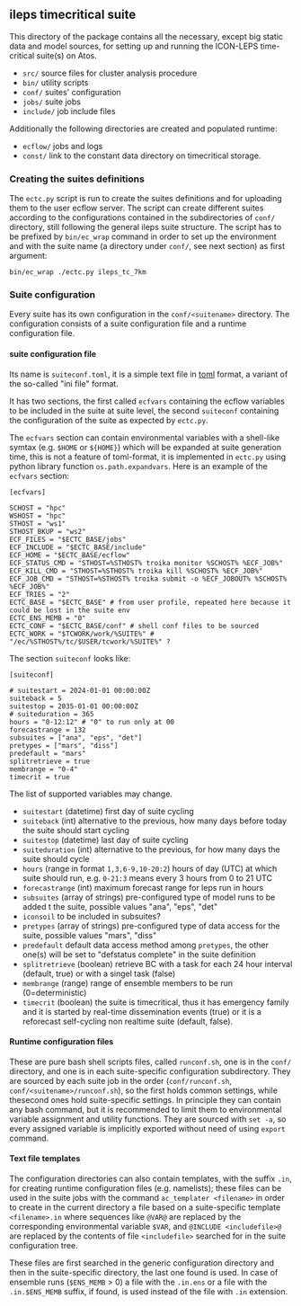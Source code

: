 ## ileps timecritical suite

This directory of the package contains all the necessary, except big
static data and model sources, for setting up and running the
ICON-LEPS time-critical suite(s) on Atos.

 * `src/` source files for cluster analysis procedure
 * `bin/` utility scripts
 * `conf/` suites' configuration
 * `jobs/` suite jobs
 * `include/` job include files

Additionally the following directories are created and populated runtime:

 * `ecflow/` jobs and logs
 * `const/` link to the constant data directory on timecritical storage.

### Creating the suites definitions

The `ectc.py` script is run to create the suites definitions and for
uploading them to the user ecflow server. The script can create
different suites according to the configurations contained in the
subdirectories of `conf/` directory, still following the general ileps
suite structure. The script has to be prefixed by `bin/ec_wrap`
command in order to set up the environment and with the suite name (a
directory under `conf/`, see next section) as first argument:

```
bin/ec_wrap ./ectc.py ileps_tc_7km
```

### Suite configuration

Every suite has its own configuration in the `conf/<suitename>`
directory. The configuration consists of a suite configuration file
and a runtime configuration file.

#### suite configuration file

Its name is `suiteconf.toml`, it is a simple text file in
[toml](https://toml.io/en/) format, a variant of the so-called "ini
file" format.

It has two sections, the first called `ecfvars` containing the ecflow
variables to be included in the suite at suite level, the second
`suiteconf` containing the configuration of the suite as expected by
`ectc.py`.

The `ecfvars` section can contain environmental variables with a
shell-like symtax (e.g. `$HOME` or `${HOME}`) which will be expanded
at suite generation time, this is not a feature of toml-format, it is
implemented in `ectc.py` using python library function
`os.path.expandvars`. Here is an example of the `ecfvars` section:
```
[ecfvars]

SCHOST = "hpc"
WSHOST = "hpc"
STHOST = "ws1"
STHOST_BKUP = "ws2"
ECF_FILES = "$ECTC_BASE/jobs"
ECF_INCLUDE = "$ECTC_BASE/include"
ECF_HOME = "$ECTC_BASE/ecflow"
ECF_STATUS_CMD = "STHOST=%STHOST% troika monitor %SCHOST% %ECF_JOB%"
ECF_KILL_CMD = "STHOST=%STHOST% troika kill %SCHOST% %ECF_JOB%"
ECF_JOB_CMD = "STHOST=%STHOST% troika submit -o %ECF_JOBOUT% %SCHOST% %ECF_JOB%"
ECF_TRIES = "2"
ECTC_BASE = "$ECTC_BASE" # from user profile, repeated here because it could be lost in the suite env
ECTC_ENS_MEMB = "0"
ECTC_CONF = "$ECTC_BASE/conf" # shell conf files to be sourced
ECTC_WORK = "$TCWORK/work/%SUITE%" # "/ec/%STHOST%/tc/$USER/tcwork/%SUITE%" ?
```

The section `suiteconf` looks like:
```
[suiteconf]

# suitestart = 2024-01-01 00:00:00Z
suiteback = 5
suitestop = 2035-01-01 00:00:00Z
# suiteduration = 365
hours = "0-12:12" # "0" to run only at 00
forecastrange = 132
subsuites = ["ana", "eps", "det"]
pretypes = ["mars", "diss"]
predefault = "mars"
splitretrieve = true
membrange = "0-4"
timecrit = true
```

The list of supported variables may change.

 * `suitestart` (datetime) first day of suite cycling
 * `suiteback` (int) alternative to the previous, how many days before today the suite should start cycling
 * `suitestop` (datetime) last day of suite cycling
 * `suiteduration` (int) alternative to the previous, for how many days the suite should cycle
 * `hours` (range in format `1,3,6-9,10-20:2`) hours of day (UTC) at which suite should run, e.g. `0-21:3` means every 3 hours from 0 to 21 UTC
 * `forecastrange` (int) maximum forecast range for leps run in hours
 * `subsuites` (array of strings) pre-configured type of model runs to be added t the suite, possible values "ana", "eps", "det"
 * `iconsoil` to be included in subsuites?
 * `pretypes` (array of strings) pre-configured type of data access for the suite, possible values "mars", "diss"
 * `predefault` default data access method among `pretypes`, the other one(s) will be set to "defstatus complete" in the suite definition
 * `splitretrieve` (boolean) retrieve BC with a task for each 24 hour interval (default, true) or with a singel task (false)
 * `membrange` (range) range of ensemble members to be run (0=deterministic)
 * `timecrit` (boolean) the suite is timecritical, thus it has emergency family and it is started by real-time dissemination events (true) or it is a reforecast self-cycling non realtime suite (default, false).

#### Runtime configuration files

These are pure bash shell scripts files, called `runconf.sh`, one is
in the `conf/` directory, and one is in each suite-specific
configuration subdirectory. They are sourced by each suite job in the
order (`conf/runconf.sh`, `conf/<suitename>/runconf.sh`), so the first
holds common settings, while thesecond ones hold suite-specific
settings. In principle they can contain any bash command, but it is
recommended to limit them to environmental variable assignment and
utility functions. They are sourced with `set -a`, so every assigned
variable is implicitly exported without need of using `export`
command.

#### Text file templates

The configuration directories can also contain templates, with the
suffix `.in`, for creating runtime configuration files
(e.g. namelists); these files can be used in the suite jobs with the command
`ac_templater <filename>` in order to create in the current directory a
file based on a suite-specific template `<filename>.in` where
sequences like `@VAR@` are replaced by the corresponding environmental
variable `$VAR`, and `@INCLUDE <includefile>@` are replaced by the
contents of file `<includefile>` searched for in the suite
configuration tree.

These files are first searched in the generic configuration directory
and then in the suite-specific directory, the last one found is
used. In case of ensemble runs (`$ENS_MEMB` > 0) a file with the
`.in.ens` or a file with the `.in.$ENS_MEMB` suffix, if found, is used
instead of the file with `.in` extension.